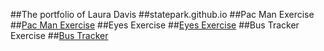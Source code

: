 ##The portfolio of Laura Davis
##statepark.github.io
##Pac Man Exercise
##<a href=https://statepark.github.io/PacManExercise>Pac Man Exercise</a>
##Eyes Exercise
##<a href=https://statepark.github.io/eyes-exercise>Eyes Exercise</a>
##Bus Tracker Exercise
##<a href=https://statepark.github.io/bus-tracker>Bus Tracker</a>
